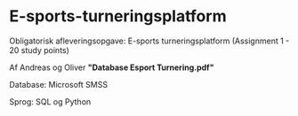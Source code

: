 # E-sports-turneringsplatform
Obligatorisk afleveringsopgave: E-sports turneringsplatform (Assignment 1 - 20 study points)

Af Andreas og Oliver
**"Database Esport Turnering.pdf"**

Database: Microsoft SMSS

Sprog: SQL og Python
